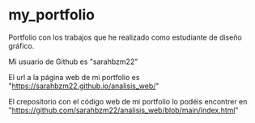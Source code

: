 # my_portfolio

Portfolio con los trabajos que he realizado como estudiante de diseño gráfico.

Mi usuario de Github es "sarahbzm22"

El url a la página web de mi portfolio es "https://sarahbzm22.github.io/analisis_web/"

El crepositorio con el código web de mi portfolio lo podéis encontrer en "https://github.com/sarahbzm22/analisis_web/blob/main/index.html"
